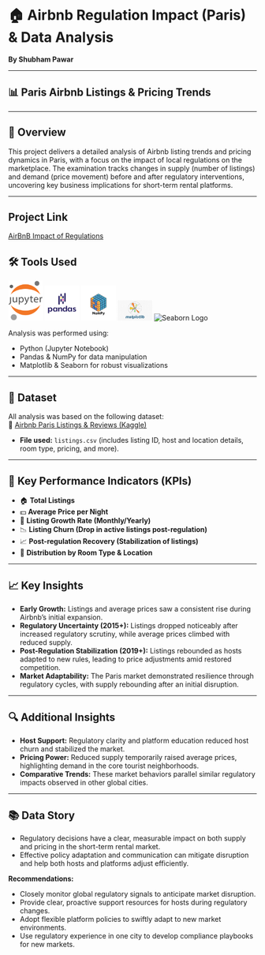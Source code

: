 # 🏠 Airbnb Regulation Impact (Paris) & Data Analysis

**By Shubham Pawar**

---

## 📊 Paris Airbnb Listings & Pricing Trends

---

## 📌 Overview

This project delivers a detailed analysis of Airbnb listing trends and pricing dynamics in Paris, with a focus on the impact of local regulations on the marketplace. The examination tracks changes in supply (number of listings) and demand (price movement) before and after regulatory interventions, uncovering key business implications for short-term rental platforms.

---
## Project Link

[AirBnB Impact of Regulations](https://github.com/mjshubham21/AirBnB_Python_Project/blob/main/AirBnB_regulation_impact.ipynb)

## 🛠️ Tools Used

<img src="https://github.com/mjshubham21/AirBnB_Python_Project/blob/main/assets/Jupyter.svg" alt="Jupyter Logo" width="70"/>
<img src="https://github.com/mjshubham21/AirBnB_Python_Project/blob/main/assets/pandas.png" alt="Pandas Logo" width="70"/>
<img src="https://github.com/mjshubham21/AirBnB_Python_Project/blob/main/assets/numpy.png" alt="NumPy Logo" width="70"/>
<img src="https://github.com/mjshubham21/AirBnB_Python_Project/blob/main/assets/matplotlib.png" alt="Matplotlib Logo" width="70"/>
<img src="https://github.com/mjshubham21/AirBnB_Python_Project/blob/main/assets/seaborn.png" alt="Seaborn Logo" width="120"/>


Analysis was performed using:

- Python (Jupyter Notebook)
- Pandas & NumPy for data manipulation
- Matplotlib & Seaborn for robust visualizations

---

## 📁 Dataset

All analysis was based on the following dataset:  
🔗 [Airbnb Paris Listings & Reviews (Kaggle)](https://www.kaggle.com/datasets/mysarahmadbhat/airbnb-listings-reviews)

- **File used:** `listings.csv` (includes listing ID, host and location details, room type, pricing, and more).

---

## 🎯 Key Performance Indicators (KPIs)

- 🏠 **Total Listings**
- 💵 **Average Price per Night**
- 🔄 **Listing Growth Rate (Monthly/Yearly)**
- 📉 **Listing Churn (Drop in active listings post-regulation)**
- 📈 **Post-regulation Recovery (Stabilization of listings)**
- 🧾 **Distribution by Room Type & Location**

---

## 📈 Key Insights

- **Early Growth:** Listings and average prices saw a consistent rise during Airbnb’s initial expansion.
- **Regulatory Uncertainty (2015+):** Listings dropped noticeably after increased regulatory scrutiny, while average prices climbed with reduced supply.
- **Post-Regulation Stabilization (2019+):** Listings rebounded as hosts adapted to new rules, leading to price adjustments amid restored competition.
- **Market Adaptability:** The Paris market demonstrated resilience through regulatory cycles, with supply rebounding after an initial disruption.

---

## 🔍 Additional Insights

- **Host Support:** Regulatory clarity and platform education reduced host churn and stabilized the market.
- **Pricing Power:** Reduced supply temporarily raised average prices, highlighting demand in the core tourist neighborhoods.
- **Comparative Trends:** These market behaviors parallel similar regulatory impacts observed in other global cities.

---

## 📚 Data Story

- Regulatory decisions have a clear, measurable impact on both supply and pricing in the short-term rental market.
- Effective policy adaptation and communication can mitigate disruption and help both hosts and platforms adjust efficiently.

**Recommendations:**

- Closely monitor global regulatory signals to anticipate market disruption.
- Provide clear, proactive support resources for hosts during regulatory changes.
- Adopt flexible platform policies to swiftly adapt to new market environments.
- Use regulatory experience in one city to develop compliance playbooks for new markets.
